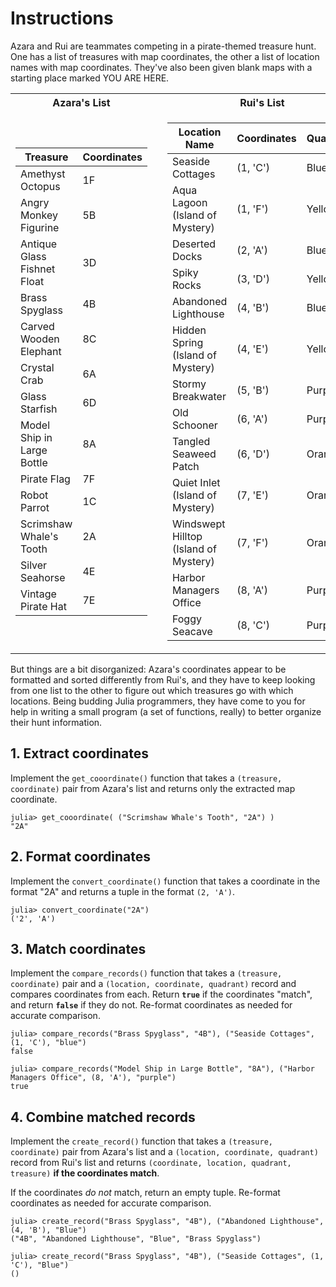 # Instructions

Azara and Rui are teammates competing in a pirate-themed treasure hunt.
One has a list of treasures with map coordinates, the other a list of location names with map coordinates.
They've also been given blank maps with a starting place marked YOU ARE HERE.

<table>
<tr><th>Azara's List</th><th></th><th>Rui's List</th></tr>
<tr><td>

| Treasure                    | Coordinates |
| --------------------------- | ----------- |
| Amethyst Octopus            | 1F          |
| Angry Monkey Figurine       | 5B          |
| Antique Glass Fishnet Float | 3D          |
| Brass Spyglass              | 4B          |
| Carved Wooden Elephant      | 8C          |
| Crystal Crab                | 6A          |
| Glass Starfish              | 6D          |
| Model Ship in Large Bottle  | 8A          |
| Pirate Flag                 | 7F          |
| Robot Parrot                | 1C          |
| Scrimshaw Whale's Tooth     | 2A          |
| Silver Seahorse             | 4E          |
| Vintage Pirate Hat          | 7E          |

</td><td></td><td>

| Location Name                         | Coordinates | Quadrant |
| ------------------------------------- | ----------- | --------- |
| Seaside Cottages                      | (1, 'C')    | Blue      |
| Aqua Lagoon (Island of Mystery)       | (1, 'F')    | Yellow    |
| Deserted Docks                        | (2, 'A')    | Blue      |
| Spiky Rocks                           | (3, 'D')    | Yellow    |
| Abandoned Lighthouse                  | (4, 'B')    | Blue      |
| Hidden Spring (Island of Mystery)     | (4, 'E')    | Yellow    |
| Stormy Breakwater                     | (5, 'B')    | Purple    |
| Old Schooner                          | (6, 'A')    | Purple    |
| Tangled Seaweed Patch                 | (6, 'D')    | Orange    |
| Quiet Inlet (Island of Mystery)       | (7, 'E')    | Orange    |
| Windswept Hilltop (Island of Mystery) | (7, 'F')    | Orange    |
| Harbor Managers Office                | (8, 'A')    | Purple    |
| Foggy Seacave                         | (8, 'C')    | Purple    |

</td></tr>
</table>

But things are a bit disorganized: Azara's coordinates appear to be formatted and sorted differently from Rui's, and they have to keep looking from one list to the other to figure out which treasures go with which locations.
Being budding Julia programmers, they have come to you for help in writing a small program (a set of functions, really) to better organize their hunt information.

## 1. Extract coordinates

Implement the `get_cooordinate()` function that takes a `(treasure, coordinate)` pair from Azara's list and returns only the extracted map coordinate.

```julia-repl
julia> get_cooordinate( ("Scrimshaw Whale's Tooth", "2A") )
"2A"
```

## 2. Format coordinates

Implement the `convert_coordinate()` function that takes a coordinate in the format "2A" and returns a tuple in the format `(2, 'A')`.

```julia-repl
julia> convert_coordinate("2A")
('2', 'A')
```

## 3. Match coordinates

Implement the `compare_records()` function that takes a `(treasure, coordinate)` pair and a `(location, coordinate, quadrant)` record and compares coordinates from each.
Return **`true`** if the coordinates "match", and return **`false`** if they do not.
Re-format coordinates as needed for accurate comparison.

```julia-repl
julia> compare_records("Brass Spyglass", "4B"), ("Seaside Cottages", (1, 'C'), "blue")
false

julia> compare_records("Model Ship in Large Bottle", "8A"), ("Harbor Managers Office", (8, 'A'), "purple")
true
```

## 4. Combine matched records

Implement the `create_record()` function that takes a `(treasure, coordinate)` pair from Azara's list and a `(location, coordinate, quadrant)` record from Rui's list and returns `(coordinate, location, quadrant, treasure)` **if the coordinates match**.

If the coordinates _do not_ match, return an empty tuple.
Re-format coordinates as needed for accurate comparison.

```julia-repl
julia> create_record("Brass Spyglass", "4B"), ("Abandoned Lighthouse", (4, 'B'), "Blue")
("4B", "Abandoned Lighthouse", "Blue", "Brass Spyglass")

julia> create_record("Brass Spyglass", "4B"), ("Seaside Cottages", (1, 'C'), "Blue")
()
```